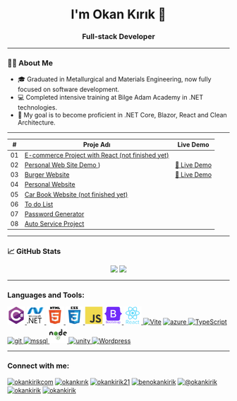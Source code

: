 <h1 align="center">I'm Okan Kırık 👋</h1>
<h3 align="center">Full-stack Developer</h3>

---

### 🧑‍💻 About Me

- 🎓 Graduated in Metallurgical and Materials Engineering, now fully focused on software development.
- 💻 Completed intensive training at Bilge Adam Academy in .NET technologies.
- 🎯 My goal is to become proficient in .NET Core, Blazor, React and Clean Architecture.

---

| #   | Proje Adı | Live Demo |
|-----|-----------|-----------|
| 01  | [E-commerce Project with React (not finished yet)](https://github.com/okankirik/ECommerceProject) |  |        
| 02  | [Personal Web Site Demo ](https://github.com/okankirik/OkanKirikBootstrap)) | [🔗 Live Demo](https://okankirik.github.io/OkanKirikBootstrap/) |
| 03  | [Burger Website](https://github.com/okankirik/CssWebsiteTraining) | [🔗 Live Demo](https://okankirik.github.io/CssWebsiteTraining/) |
| 04  | [Personal Website](https://github.com/okankirik/PersonalWebsite) |  |
| 05  | [Car Book Website (not finished yet)](https://github.com/okankirik/CarBook) |  |
| 06  | [To do List](https://github.com/okankirik/ToDoListApp) ||
| 07  | [Password Generator](https://github.com/okankirik/PasswordGenerator_Blazor) |  |
| 08  | [Auto Service Project](https://github.com/okankirik/AutoService) | |


---

### 📈 GitHub Stats

<p align="center">
  <img src="https://github-readme-stats.vercel.app/api?username=yourusername&show_icons=true&theme=tokyonight" />
  <img src="https://github-readme-streak-stats.herokuapp.com/?user=yourusername&theme=tokyonight" />
</p>

---

<h3 align="left">Languages and Tools:</h3>
<p align="left"> 
<a href="https://www.w3schools.com/cs/" target="_blank" rel="noreferrer"> <img src="https://raw.githubusercontent.com/devicons/devicon/master/icons/csharp/csharp-original.svg" alt="csharp" width="40" height="40"/> </a> 
<a href="https://dotnet.microsoft.com/" target="_blank" rel="noreferrer"> <img src="https://raw.githubusercontent.com/devicons/devicon/master/icons/dot-net/dot-net-original-wordmark.svg" alt="dotnet" width="40" height="40"/> </a> 
<a href="https://www.w3.org/html/" target="_blank" rel="noreferrer"> <img src="https://raw.githubusercontent.com/devicons/devicon/master/icons/html5/html5-original-wordmark.svg" alt="html5" width="40" height="40"/> </a> 
<a href="https://www.w3schools.com/css/" target="_blank" rel="noreferrer"> <img src="https://raw.githubusercontent.com/devicons/devicon/master/icons/css3/css3-original-wordmark.svg" alt="css3" width="40" height="40"/> </a> 
<a href="https://developer.mozilla.org/en-US/docs/Web/JavaScript" target="_blank" rel="noreferrer"> <img src="https://raw.githubusercontent.com/devicons/devicon/master/icons/javascript/javascript-original.svg" alt="javascript" width="40" height="40"/> </a> 
<a href="https://getbootstrap.com" target="_blank" rel="noreferrer"> <img src="https://raw.githubusercontent.com/devicons/devicon/master/icons/bootstrap/bootstrap-plain-wordmark.svg" alt="bootstrap" width="40" height="40"/> </a> 
<a href="https://reactjs.org/" target="_blank" rel="noreferrer"> <img src="https://raw.githubusercontent.com/devicons/devicon/master/icons/react/react-original-wordmark.svg" alt="react" width="40" height="40"/> </a> 
<a href="https://vitejs.dev/" target="_blank" rel="noreferrer"><img src="https://raw.githubusercontent.com/danielcranney/readme-generator/main/public/icons/skills/vite-colored.svg" width="36" height="36" alt="Vite" /></a>
<a href="https://azure.microsoft.com/en-in/" target="_blank" rel="noreferrer"> <img src="https://www.vectorlogo.zone/logos/microsoft_azure/microsoft_azure-icon.svg" alt="azure" width="40" height="40"/> </a> 
<a href="https://www.typescriptlang.org/" target="_blank" rel="noreferrer"><img src="https://raw.githubusercontent.com/danielcranney/readme-generator/main/public/icons/skills/typescript-colored.svg" width="36" height="36" alt="TypeScript" /></a>
<a href="https://git-scm.com/" target="_blank" rel="noreferrer"> <img src="https://www.vectorlogo.zone/logos/git-scm/git-scm-icon.svg" alt="git" width="40" height="40"/> </a> 
<a href="https://www.microsoft.com/en-us/sql-server" target="_blank" rel="noreferrer"> <img src="https://www.svgrepo.com/show/303229/microsoft-sql-server-logo.svg" alt="mssql" width="40" height="40"/> </a> 
<a href="https://nodejs.org" target="_blank" rel="noreferrer"> <img src="https://raw.githubusercontent.com/devicons/devicon/master/icons/nodejs/nodejs-original-wordmark.svg" alt="nodejs" width="40" height="40"/> </a> 
<a href="https://unity.com/" target="_blank" rel="noreferrer"> <img src="https://www.vectorlogo.zone/logos/unity3d/unity3d-icon.svg" alt="unity" width="40" height="40"/> </a> 
<a href="https://wordpress.com" target="_blank" rel="noreferrer"><img src="https://raw.githubusercontent.com/danielcranney/readme-generator/main/public/icons/skills/wordpress-colored.svg" width="36" height="36" alt="Wordpress" /></a>
</p>

---

<h3 align="left">Connect with me:</h3>
<p align="left">
<a href="https://twitter.com/okankirikcom" target="blank"><img align="center" src="https://raw.githubusercontent.com/rahuldkjain/github-profile-readme-generator/master/src/images/icons/Social/twitter.svg" alt="okankirikcom" height="30" width="40" /></a>
<a href="https://linkedin.com/in/okankırık" target="blank"><img align="center" src="https://raw.githubusercontent.com/rahuldkjain/github-profile-readme-generator/master/src/images/icons/Social/linked-in-alt.svg" alt="okankırık" height="30" width="40" /></a>
<a href="https://fb.com/okankirik21" target="blank"><img align="center" src="https://raw.githubusercontent.com/rahuldkjain/github-profile-readme-generator/master/src/images/icons/Social/facebook.svg" alt="okankirik21" height="30" width="40" /></a>
<a href="https://instagram.com/okankirikk" target="blank"><img align="center" src="https://raw.githubusercontent.com/rahuldkjain/github-profile-readme-generator/master/src/images/icons/Social/instagram.svg" alt="benokankirik" height="30" width="40" /></a>
<a href="https://medium.com/@okankirik" target="blank"><img align="center" src="https://raw.githubusercontent.com/rahuldkjain/github-profile-readme-generator/master/src/images/icons/Social/medium.svg" alt="@okankirik" height="30" width="40" /></a>
<a href="https://www.hackerrank.com/okankirik" target="blank"><img align="center" src="https://raw.githubusercontent.com/rahuldkjain/github-profile-readme-generator/master/src/images/icons/Social/hackerrank.svg" alt="okankirik" height="30" width="40" /></a>
<a href="https://www.leetcode.com/okankirik" target="blank"><img align="center" src="https://raw.githubusercontent.com/rahuldkjain/github-profile-readme-generator/master/src/images/icons/Social/leet-code.svg" alt="okankirik" height="30" width="40" /></a>
</p>

